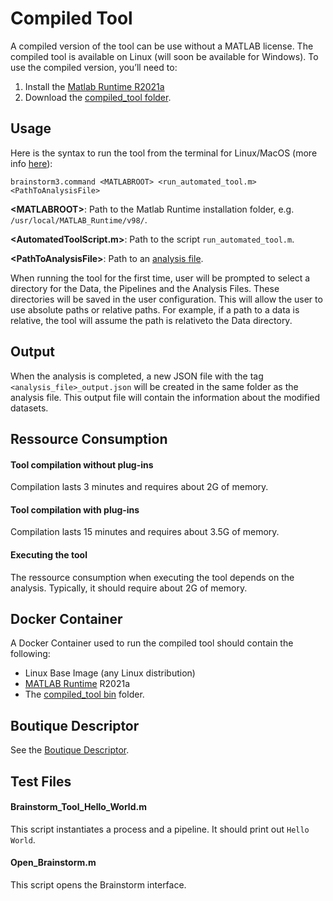 # Compiled Tool
A compiled version of the tool can be use without a MATLAB license. The compiled tool is available on Linux (will soon be available for Windows). To use the compiled version, you’ll need to:
1. Install the [Matlab Runtime R2021a](https://www.mathworks.com/products/compiler/matlab-runtime.html)
2. Download the [compiled_tool folder](./bin).

## Usage
Here is the syntax to run the tool from the terminal for Linux/MacOS (more info [here](https://neuroimage.usc.edu/brainstorm/Tutorials/Scripting#Without_Matlab)):

```brainstorm3.command <MATLABROOT> <run_automated_tool.m> <PathToAnalysisFile>```

**\<MATLABROOT>**: Path to the Matlab Runtime installation folder, e.g. ```/usr/local/MATLAB_Runtime/v98/```.

**<AutomatedToolScript.m>**: Path to the script ```run_automated_tool.m```.

**\<PathToAnalysisFile>**: Path to an [analysis file](../automated_tool/AnalyisFile.md).

When running the tool for the first time, user will be prompted to select a directory for the Data, the Pipelines and the Analysis Files. These directories will be saved in the user configuration. This will allow the user to use absolute paths or relative paths. For example, if a path to a data is relative, the tool will assume the path is relativeto the Data directory.
  
## Output
When the analysis is completed, a new JSON file with the tag ```<analysis_file>_output.json``` will be created in the same folder as the analysis file. This output file will contain the information about the modified datasets.

## Ressource Consumption
#### Tool compilation without plug-ins
Compilation lasts 3 minutes and requires about 2G of memory.
#### Tool compilation with plug-ins
Compilation lasts 15 minutes and requires about 3.5G of memory.
#### Executing the tool
The ressource consumption when executing the tool depends on the analysis. Typically, it should require about 2G of memory.

## Docker Container
A Docker Container used to run the compiled tool should contain the following:
- Linux Base Image (any Linux distribution)
- [MATLAB Runtime](https://www.mathworks.com/products/compiler/matlab-runtime.html) R2021a
- The [compiled_tool bin](./bin) folder.

## Boutique Descriptor
See the [Boutique Descriptor](./BoutiqueDescriptor.md).

## Test Files

#### Brainstorm_Tool_Hello_World.m
This script instantiates a process and a pipeline. It should print out ```Hello World```.

#### Open_Brainstorm.m
This script opens the Brainstorm interface.
